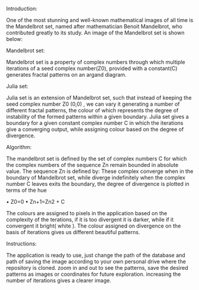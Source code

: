 Introduction:

One of the most stunning and well-known mathematical images of all time is the Mandelbrot set, named after mathematician Benoit Mandelbrot, who contributed greatly to its study. An image of the Mandelbrot set is shown below:
 
Mandelbrot set:

Mandelbrot set is a property of complex numbers through which multiple iterations of a seed complex number(Z0), provided with a constant(C) generates fractal patterns on an argand diagram.

Julia set:

Julia set is an extension of Mandelbrot set, such that instead of keeping the seed complex number Z0  (0,0) , we can vary it generating a number of different fractal patterns, the colour of which represents the degree of instability of the formed patterns within a given boundary. Julia set gives a boundary for a given constant complex number C in which the iterations give a converging output, while assigning colour based on the degree of divergence.

Algorithm:

The mandelbrot set is defined by the set of complex numbers C for which the complex numbers of the sequence Zn remain bounded in absolute value. The sequence Zn is defined by:
These complex converge when in the boundary of Mandelbrot set, while diverge indefinitely when the complex number C leaves exits the boundary, the degree of divergence is plotted in terms of the hue

•	Z0=0
•	Zn+1=Zn2 + C

The colours are assigned to pixels in the application based on the complexity of the terations, if it is too divergent it is darker, while if it convergent it bright( white ). The colour assigned on divergence on the basis of iterations gives us different beautiful patterns.

Instructions:

The application is ready to use, just change the path of the database and path of saving the image according to your own personal drive where the repository is cloned.
zoom in and out to see the patterns, save the desired patterns as images or coordinates for future exploration. 
increasing the number of iterations gives a clearer image.

